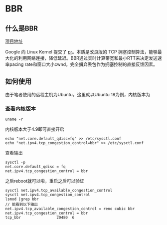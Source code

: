 # BBR

## 什么是BBR

[项目地址](https://github.com/google/bbr)

Google 向 Linux Kernel 提交了 [pr](https://git.kernel.org/pub/scm/linux/kernel/git/davem/net-next.git/commit/?id=0f8782ea14974ce992618b55f0c041ef43ed0b78)。本质是改良版的 TCP 拥塞控制算法，能够最大化的利用网络连接，降低延迟。BBR通过实时计算带宽和最小RTT来决定发送速率pacing rate和窗口大小cwnd。完全摒弃丢包作为拥塞控制的直接反馈因素。

## 如何使用

由于笔者使用的远程主机为Ubuntu，这里就以Ubuntu 18为例，内核版本为

### 查看内核版本

```shell
uname -r
```

内核版本大于4.9即可直接开启

```shell
echo "net.core.default_qdisc=fq" >> /etc/sysctl.conf
echo "net.ipv4.tcp_congestion_control=bbr" >> /etc/sysctl.conf
```

查看输出

```shell
sysctl -p
net.core.default_qdisc = fq
net.ipv4.tcp_congestion_control = bbr
```

之后reboot就可以啦，重启之后可以验证

```shell
sysctl net.ipv4.tcp_available_congestion_control
sysctl net.ipv4.tcp_congestion_control
lsmod |grep bbr
// 能看到以下输出
net.ipv4.tcp_available_congestion_control = reno cubic bbr
net.ipv4.tcp_congestion_control = bbr
tcp_bbr                20480  6
```


